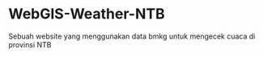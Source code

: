 # WebGIS-Weather-NTB
Sebuah website yang menggunakan data bmkg untuk mengecek cuaca di provinsi NTB
